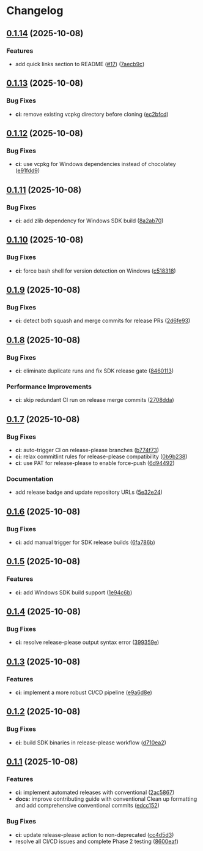# Changelog

## [0.1.14](https://github.com/IdanG7/matchmaker-platform/compare/multiplayer-sdk-v0.1.13...multiplayer-sdk-v0.1.14) (2025-10-08)


### Features

* add quick links section to README ([#17](https://github.com/IdanG7/matchmaker-platform/issues/17)) ([7aecb9c](https://github.com/IdanG7/matchmaker-platform/commit/7aecb9caf659d20b1afcb38573dc03bbebfb9d46))

## [0.1.13](https://github.com/IdanG7/matchmaker-platform/compare/multiplayer-sdk-v0.1.12...multiplayer-sdk-v0.1.13) (2025-10-08)


### Bug Fixes

* **ci:** remove existing vcpkg directory before cloning ([ec2bfcd](https://github.com/IdanG7/matchmaker-platform/commit/ec2bfcdb08d8614b323d6d286998e8c16d3a313d))

## [0.1.12](https://github.com/IdanG7/matchmaker-platform/compare/multiplayer-sdk-v0.1.11...multiplayer-sdk-v0.1.12) (2025-10-08)


### Bug Fixes

* **ci:** use vcpkg for Windows dependencies instead of chocolatey ([e91fdd9](https://github.com/IdanG7/matchmaker-platform/commit/e91fdd90c185912296766a704f701e38e415715b))

## [0.1.11](https://github.com/IdanG7/matchmaker-platform/compare/multiplayer-sdk-v0.1.10...multiplayer-sdk-v0.1.11) (2025-10-08)


### Bug Fixes

* **ci:** add zlib dependency for Windows SDK build ([8a2ab70](https://github.com/IdanG7/matchmaker-platform/commit/8a2ab70bef01f22fa52c5866b05caa4ab464f92a))

## [0.1.10](https://github.com/IdanG7/matchmaker-platform/compare/multiplayer-sdk-v0.1.9...multiplayer-sdk-v0.1.10) (2025-10-08)


### Bug Fixes

* **ci:** force bash shell for version detection on Windows ([c518318](https://github.com/IdanG7/matchmaker-platform/commit/c518318798bc2e01ea27d1293637e37d35443d94))

## [0.1.9](https://github.com/IdanG7/matchmaker-platform/compare/multiplayer-sdk-v0.1.8...multiplayer-sdk-v0.1.9) (2025-10-08)


### Bug Fixes

* **ci:** detect both squash and merge commits for release PRs ([2d6fe93](https://github.com/IdanG7/matchmaker-platform/commit/2d6fe93d8711e1ec815e6136e9e659d056c4bc05))

## [0.1.8](https://github.com/IdanG7/matchmaker-platform/compare/multiplayer-sdk-v0.1.7...multiplayer-sdk-v0.1.8) (2025-10-08)


### Bug Fixes

* **ci:** eliminate duplicate runs and fix SDK release gate ([8460113](https://github.com/IdanG7/matchmaker-platform/commit/846011311b1fde74067e21acfc0f2d9f927bc03f))


### Performance Improvements

* **ci:** skip redundant CI run on release merge commits ([2708dda](https://github.com/IdanG7/matchmaker-platform/commit/2708ddaaee736fa07fc9d8b9321fc0bd56db7887))

## [0.1.7](https://github.com/IdanG7/matchmaker-platform/compare/multiplayer-sdk-v0.1.6...multiplayer-sdk-v0.1.7) (2025-10-08)


### Bug Fixes

* **ci:** auto-trigger CI on release-please branches ([b774f73](https://github.com/IdanG7/matchmaker-platform/commit/b774f73b4bf265df89563f86cd9d5c4a154a4d95))
* **ci:** relax commitlint rules for release-please compatibility ([0b9b238](https://github.com/IdanG7/matchmaker-platform/commit/0b9b238ebb36216113d00a30a5c2f8976d78bd55))
* **ci:** use PAT for release-please to enable force-push ([6d94492](https://github.com/IdanG7/matchmaker-platform/commit/6d94492db1905cad4ceb4b6333cc36d802646085))


### Documentation

* add release badge and update repository URLs ([5e32e24](https://github.com/IdanG7/matchmaker-platform/commit/5e32e245969dc85504e15c992572dcfaa835095e))

## [0.1.6](https://github.com/IdanG7/matchmaker-platform/compare/multiplayer-sdk-v0.1.5...multiplayer-sdk-v0.1.6) (2025-10-08)


### Bug Fixes

* **ci:** add manual trigger for SDK release builds ([6fa786b](https://github.com/IdanG7/matchmaker-platform/commit/6fa786bf68df4e4c0577f3bd557ff6dfc29c3986))

## [0.1.5](https://github.com/IdanG7/matchmaker-platform/compare/multiplayer-sdk-v0.1.4...multiplayer-sdk-v0.1.5) (2025-10-08)


### Features

* **ci:** add Windows SDK build support ([1e94c6b](https://github.com/IdanG7/matchmaker-platform/commit/1e94c6bf5f001e31f4263f7d211636551113b00a))

## [0.1.4](https://github.com/IdanG7/matchmaker-platform/compare/multiplayer-sdk-v0.1.3...multiplayer-sdk-v0.1.4) (2025-10-08)


### Bug Fixes

* **ci:** resolve release-please output syntax error ([399359e](https://github.com/IdanG7/matchmaker-platform/commit/399359ec9b3d674dd05001c60a0da4dd3103282d))

## [0.1.3](https://github.com/IdanG7/matchmaker-platform/compare/multiplayer-sdk-v0.1.2...multiplayer-sdk-v0.1.3) (2025-10-08)


### Features

* **ci:** implement a more robust CI/CD pipeline ([e9a6d8e](https://github.com/IdanG7/matchmaker-platform/commit/e9a6d8e8d085f752977841a2a2c78f737c932e13))

## [0.1.2](https://github.com/IdanG7/matchmaker-platform/compare/multiplayer-sdk-v0.1.1...multiplayer-sdk-v0.1.2) (2025-10-08)


### Bug Fixes

* **ci:** build SDK binaries in release-please workflow ([d710ea2](https://github.com/IdanG7/matchmaker-platform/commit/d710ea2cccdd05c3d33701f46b7883e457421284))

## [0.1.1](https://github.com/IdanG7/matchmaker-platform/compare/multiplayer-sdk-v0.1.0...multiplayer-sdk-v0.1.1) (2025-10-08)


### Features

* **ci:** implement automated releases with conventional ([2ac5867](https://github.com/IdanG7/matchmaker-platform/commit/2ac586767af0ddcfc7d5752b15ef626b195a2e7b))
* **docs:** improve contributing guide with conventional   Clean up formatting and add comprehensive conventional commits ([edcc152](https://github.com/IdanG7/matchmaker-platform/commit/edcc15243283f6731c8b54f22f20b363adde59a8))


### Bug Fixes

* **ci:** update release-please action to non-deprecated ([cc4d5d3](https://github.com/IdanG7/matchmaker-platform/commit/cc4d5d37c24449ea4c498b69b8c9ab1d3bbc9837))
* resolve all CI/CD issues and complete Phase 2 testing ([8600eaf](https://github.com/IdanG7/matchmaker-platform/commit/8600eafc27279ca5f8eb9c0c73299565dc721e63))

